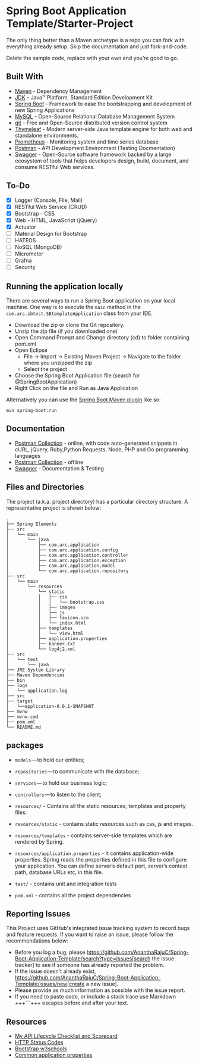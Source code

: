 # Spring Boot Application Template/Starter-Project

The only thing better than a Maven archetype is a repo you can fork with everything already setup. Skip the documentation and just fork-and-code. 

Delete the sample code, replace with your own and you’re good to go.

## Built With

* [Maven](https://maven.apache.org/) - Dependency Management
* [JDK](http://www.oracle.com/technetwork/java/javase/downloads/jdk8-downloads-2133151.html) - Java™ Platform, Standard Edition Development Kit 
* [Spring Boot](https://spring.io/projects/spring-boot) - Framework to ease the bootstrapping and development of new Spring Applications
* [MySQL](https://www.mysql.com/) - Open-Source Relational Database Management System
* [git](https://git-scm.com/) - Free and Open-Source distributed version control system 
* [Thymeleaf](https://www.thymeleaf.org/) - Modern server-side Java template engine for both web and standalone environments.
* [Prometheus](https://prometheus.io/) - Monitoring system and time series database
* [Postman](https://www.getpostman.com/) - API Development Environment (Testing Docmentation)
* [Swagger](https://swagger.io/) - Open-Source software framework backed by a large ecosystem of tools that helps developers design, build, document, and consume RESTful Web services.

## To-Do

- [x] Logger (Console, File, Mail)
- [x] RESTful Web Service (CRUD)
- [x] Bootstrap - CSS
- [x] Web - HTML, JavaScript (jQuery)
- [x] Actuator
- [ ] Material Design for Bootstrap
- [ ] HATEOS
- [ ] NoSQL (MongoDB)
- [ ] Micrometer
- [ ] Grafna
- [ ] Security

## Running the application locally

There are several ways to run a Spring Boot application on your local machine. One way is to execute the `main` method in the `com.arc.sbtest.SBtemplateApplication` class from your IDE.

- Download the zip or clone the Git repository.
- Unzip the zip file (if you downloaded one)
- Open Command Prompt and Change directory (cd) to folder containing pom.xml
- Open Eclipse 
   - File -> Import -> Existing Maven Project -> Navigate to the folder where you unzipped the zip
   - Select the project
- Choose the Spring Boot Application file (search for @SpringBootApplication)
- Right Click on the file and Run as Java Application

Alternatively you can use the [Spring Boot Maven plugin](https://docs.spring.io/spring-boot/docs/current/reference/html/build-tool-plugins-maven-plugin.html) like so:

```shell
mvn spring-boot:run
```

## Documentation

* [Postman Collection](https://documenter.getpostman.com/view/2449187/RWTiwzb2) - online, with code auto-generated snippets in cURL, jQuery, Ruby,Python Requests, Node, PHP and Go programming languages
* [Postman Collection](https://github.com/AnanthaRajuC/Spring-Boot-Application-Template/blob/master/Spring%20Boot%20Template.postman_collection.json) - offline
* [Swagger](http://localhost:8088/swagger-ui.html) - Documentation & Testing

## Files and Directories

The project (a.k.a. project directory) has a particular directory structure. A representative project is shown below:

```
.
├── Spring Elements
├── src
│   └── main
│       └── java
│           ├── com.arc.application
│           ├── com.arc.application.config
│           ├── com.arc.application.controller
│           ├── com.arc.application.exception
│           ├── com.arc.application.model
│           └── com.arc.application.repository
├── src
│   └── main
│       └── resources
│           └── static
│           │   ├── css
│           │   │   └── bootstrap.css
│           │   ├── images
│           │   ├── js
│           │   ├── favicon.ico
│           │   └── index.html
│           ├── templates
│           │   └── view.html
│           ├── application.properties
│           ├── banner.txt
│           └── log4j2.xml
├── src
│   └── test
│       └── java
├── JRE System Library
├── Maven Dependencies
├── bin
├── logs
│   └── application.log
├── src
├── target
│   └──application-0.0.1-SNAPSHOT
├── mvnw
├── mvnw.cmd
├── pom.xml
└── README.md
```

## packages

- `models` — to hold our entities;
- `repositories` — to communicate with the database;
- `services` — to hold our business logic;
- `controllers` — to listen to the client;

- `resources/` - Contains all the static resources, templates and property files.
- `resources/static` - contains static resources such as css, js and images.
- `resources/templates` - contains server-side templates which are rendered by Spring.
- `resources/application.properties` - It contains application-wide properties. Spring reads the properties defined in this file to configure your application. You can define server’s default port, server’s context path, database URLs etc, in this file.

- `test/` - contains unit and integration tests

- `pom.xml` - contains all the project dependencies
 
## Reporting Issues

This Project uses GitHub's integrated issue tracking system to record bugs and feature requests. If you want to raise an issue, please follow the recommendations below:

* Before you log a bug, please https://github.com/AnanthaRajuC/Spring-Boot-Application-Template/search?type=Issues[search the issue tracker]
  to see if someone has already reported the problem.
* If the issue doesn't already exist, https://github.com/AnanthaRajuC/Spring-Boot-Application-Template/issues/new[create a new issue]. 
* Please provide as much information as possible with the issue report.
* If you need to paste code, or include a stack trace use Markdown +++```+++ escapes before and after your text. 
  
## Resources

* [My API Lifecycle Checklist and Scorecard](https://dzone.com/articles/my-api-lifecycle-checklist-and-scorecard)
* [HTTP Status Codes](https://www.restapitutorial.com/httpstatuscodes.html)
* [Bootstrap w3schools](https://www.w3schools.com/bootstrap/)
* [Common application properties](https://docs.spring.io/spring-boot/docs/current/reference/html/common-application-properties.html)
